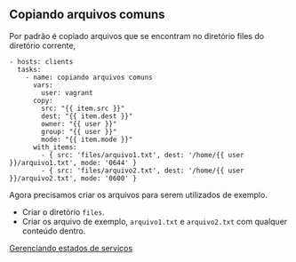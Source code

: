 ## Copiando arquivos comuns

Por padrão é copiado arquivos que se encontram no diretório files do diretório corrente,

```shell
- hosts: clients
  tasks:
    - name: copiando arquivos comuns
      vars:
        user: vagrant
      copy:
        src: "{{ item.src }}"
        dest: "{{ item.dest }}"
        owner: "{{ user }}"
        group: "{{ user }}"
        mode: "{{ item.mode }}"
      with_items:
        - { src: 'files/arquivo1.txt', dest: '/home/{{ user }}/arquivo1.txt', mode: '0644' }
        - { src: 'files/arquivo2.txt', dest: '/home/{{ user }}/arquivo2.txt', mode: '0600' }
```

Agora precisamos criar os arquivos para serem utilizados de exemplo.

* Criar o diretório `files`.
* Criar os arquivo de exemplo, `arquivo1.txt` e `arquivo2.txt` com qualquer conteúdo dentro.

[Gerenciando estados de serviços](service.md)